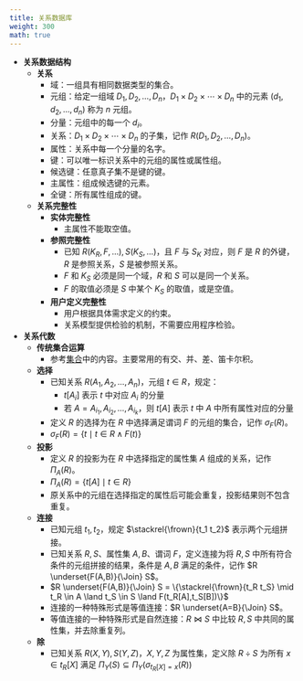 ```yaml
---
title: 关系数据库
weight: 300
math: true
---
```


- **关系数据结构**
    - **关系**
        - 域：一组具有相同数据类型的集合。
        - 元组：给定一组域 $D_1,D_2,\dots,D_n$，$D_1\times D_2\times \cdots\times D_n$ 中的元素 $(d_1,d_2,\dots,d_n)$ 称为 $n$ 元组。
        - 分量：元组中的每一个 $d_i$。
        - 关系：$D_1\times D_2\times \cdots\times D_n$ 的子集，记作 $R(D_1,D_2,\dots,D_n)$。
        - 属性：关系中每一个分量的名字。
        - 键：可以唯一标识关系中的元组的属性或属性组。
        - 候选键：任意真子集不是键的键。
        - 主属性：组成候选键的元素。
        - 全键：所有属性组成的键。
    - **关系完整性**
        - **实体完整性**
            - 主属性不能取空值。
        - **参照完整性**
            - 已知 $R(K_R,F,\dots),S(K_S,\dots)$，且 $F$ 与 $S_K$ 对应，则 $F$ 是 $R$ 的外键，$R$ 是参照关系，$S$ 是被参照关系。
            - $F$ 和 $K_S$ 必须是同一个域，$R$ 和 $S$ 可以是同一个关系。
            - $F$ 的取值必须是 $S$ 中某个 $K_S$ 的取值，或是空值。
        - **用户定义完整性**
            - 用户根据具体需求定义的约束。
            - 关系模型提供检验的机制，不需要应用程序检验。
- **关系代数**
    - **传统集合运算**
        - 参考[集合](/notes/docs/mathematics/discrete-mathematics/set#g6tiqk)中的内容。主要常用的有交、并、差、笛卡尔积。
    - **选择**
        - 已知关系 $R(A_1,A_2,\dots,A_n)$，元组 $t\in R$，规定：
            - $t[A_i]$ 表示 $t$ 中对应 $A_i$ 的分量
            - 若 $A={A_{i_1},A_{i_2},\dots,A_{i_k}}$，则 $t[A]$ 表示 $t$ 中 $A$ 中所有属性对应的分量
        - 定义 $R$ 的选择为在 $R$ 中选择满足谓词 $F$ 的元组的集合，记作 $\sigma_F(R)$。
        - $\sigma_F(R) = \{t \mid t \in R \land F(t)\}$
    - **投影**
        - 定义 $R$ 的投影为在 $R$ 中选择指定的属性集 $A$ 组成的关系，记作 $\Pi_A(R)$。
        - $\Pi_A(R) = \{t[A] \mid t \in R\}$
        - 原关系中的元组在选择指定的属性后可能会重复，投影结果则不包含重复。
    - **连接**
        - 已知元组 $t_1,t_2$，规定 $\stackrel{\frown}{t_1 t_2}$ 表示两个元组拼接。
        - 已知关系 $R,S$、属性集 $A,B$、谓词 $F$，定义连接为将 $R,S$ 中所有符合条件的元组拼接的结果，条件是 $A,B$ 满足的条件，记作 $R \underset{F(A,B)}{\Join} S$。
        - $R \underset{F(A,B)}{\Join} S = \{\stackrel{\frown}{t_R t_S} \mid t_R \in A \land t_S \in S \land F(t_R[A],t_S[B])\}$
        - 连接的一种特殊形式是等值连接：$R \underset{A=B}{\Join} S$。
        - 等值连接的一种特殊形式是自然连接：$R \Join S$ 中比较 $R,S$ 中共同的属性集，并去除重复列。
    - **除**
        - 已知关系 $R(X,Y),S(Y,Z)$，$X,Y,Z$ 为属性集，定义除 $R\div S$ 为所有 $x \in t_R[X]$ 满足 $\Pi_Y(S) \subseteq \Pi_Y(\sigma_{t_R[X] = x}(R))$
